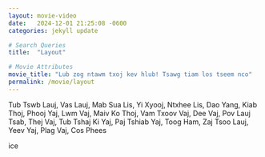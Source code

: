 ```yaml
---
layout: movie-video
date:   2024-12-01 21:25:08 -0600
categories: jekyll update

# Search Queries
title:  "Layout" 

# Movie Attributes
movie_title: "Lub zog ntawm txoj kev hlub! Tsawg tiam los tseem nco"
permalink: /movie/layout
---
```

Tub Tswb Lauj, Vas Lauj, Mab Sua Lis, Yi Xyooj, Ntxhee Lis, Dao Yang, Kiab Thoj, Phooj Yaj, Lwm Vaj, Maiv Ko Thoj, Vam Txoov Vaj, Dee Vaj, Pov Lauj Tsab, Thej Vaj, Tub Tshaj Ki Yaj, Paj Tshiab Yaj, Toog Ham, Zaj Tsoo Lauj, Yeev Yaj, Plag Vaj, Cos Phees


<!-- duck -->
ice
<!-- FUCK YOU -->